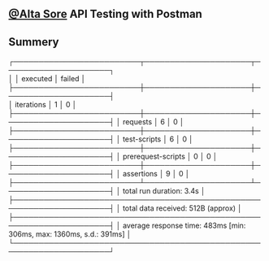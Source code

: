 ## [@Alta Sore](https://app.swaggerhub.com/apis/codecrafting/nabati-eds/v1#/auth) API Testing with Postman

## Summery

┌─────────────────────────┬─────────────────────┬─────────────────────┐</br>
│                         │            executed │              failed │</br>
├─────────────────────────┼─────────────────────┼─────────────────────┤</br>
│              iterations │                   1 │                   0 │</br>
├─────────────────────────┼─────────────────────┼─────────────────────┤
│                requests │                   6 │                   0 │
├─────────────────────────┼─────────────────────┼─────────────────────┤
│            test-scripts │                   6 │                   0 │
├─────────────────────────┼─────────────────────┼─────────────────────┤
│      prerequest-scripts │                   0 │                   0 │
├─────────────────────────┼─────────────────────┼─────────────────────┤
│              assertions │                   9 │                   0 │
├─────────────────────────┴─────────────────────┴─────────────────────┤
│ total run duration: 3.4s                                            │
├─────────────────────────────────────────────────────────────────────┤
│ total data received: 512B (approx)                                  │
├─────────────────────────────────────────────────────────────────────┤
│ average response time: 483ms [min: 306ms, max: 1360ms, s.d.: 391ms] │
└─────────────────────────────────────────────────────────────────────┘
